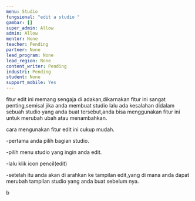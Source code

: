 ```yaml
---
menu: Studio
fungsional: "edit a studio "
gambar: []
super_admin: Allow
admin: Allow
mentor: None
teacher: Pending
partner: None
lead_program: None
lead_region: None
content_writer: Pending
industri: Pending
student: None
support_mobile: Yes
---
```

fitur edit ini memang sengaja di adakan,dikarnakan fitur ini sangat penting,semisal jika anda membuat studio lalu ada kesalahan didalam sebuah studio yang anda buat tersebut,anda bisa menggunakan fitur ini untuk merubah ubah atau menambahkan.

cara mengunakan fitur edit ini cukup mudah.

\-pertama anda pilih bagian studio.

\-pilih menu studio yang ingin anda edit.

\-lalu klik icon pencil﻿(edit)

\-setelah itu anda akan di arahkan ke tampilan edit,yang di mana anda dapat merubah tampilan studio yang anda buat sebelum nya.

b